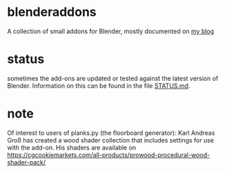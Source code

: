 blenderaddons
=============

A collection of small addons for Blender, mostly documented on [my blog](blenderthings.blogspot.com)

status
======

sometimes the add-ons are updated or tested against the latest version of Blender. Information on this can be found in the file [STATUS.md](STATUS.md).

note
====
Of interest to users of planks.py (the floorboard generator): Karl Andreas Groß has created a wood shader collection that includes settings for use with the add-on. His shaders are available on https://cgcookiemarkets.com/all-products/prowood-procedural-wood-shader-pack/
